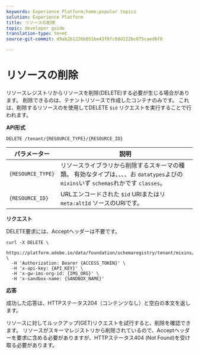 ```yaml
---
keywords: Experience Platform;home;popular topics
solution: Experience Platform
title: リソースの削除
topic: developer guide
translation-type: tm+mt
source-git-commit: d9ab2b1226b051be43f8fc0dd222bc075caed6f0

---
```



# リソースの削除

リソースレジストリからリソースを削除(DELETE)する必要が生じる場合があります。 削除できるのは、テナントリソースで作成したコンテナのみです。 これは、削除するリソースのを使用してDELETE `$id` リクエストを実行することで行われます。

**API形式**

```http
DELETE /tenant/{RESOURCE_TYPE}/{RESOURCE_ID} 
```

| パラメーター | 説明 |
| --- | --- |
| `{RESOURCE_TYPE}` | リソースライブラリから削除するスキーマの種類。 有効なタイプは、、、、お `datatypes`よびの `mixins`いず `schemas`れかです `classes`。 |
| `{RESOURCE_ID}` | URLエンコードされた `$id` URIまたはリ `meta:altId` ソースのURIです。 |

**リクエスト**

DELETE要求には、Acceptヘッダーは不要です。

```SHELL
curl -X DELETE \
  https://platform.adobe.io/data/foundation/schemaregistry/tenant/mixins/https%3A%2F%2Fns.adobe.com%2F{TENANT_ID}%2Fmixins%2F4fbd5368aa67f0e74d5838f67694c867 \
  -H 'Authorization: Bearer {ACCESS_TOKEN}' \
  -H 'x-api-key: {API_KEY}' \
  -H 'x-gw-ims-org-id: {IMS_ORG}' \
  -H 'x-sandbox-name: {SANDBOX_NAME}'
```

**応答**

成功した応答は、HTTPステータス204（コンテンツなし）と空白の本文を返します。

リソースに対してルックアップ(GET)リクエストを試行すると、削除を確認できます。 リソースがスキーマレジストリから削除されているので、Acceptヘッダーを要求に含める必要がありますが、HTTPステータス404 (Not Found)を受け取る必要があります。